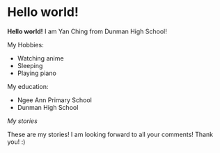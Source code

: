 # Hello world!
**Hello world!** I am Yan Ching from Dunman High School!

My Hobbies:
* Watching anime
* Sleeping
* Playing piano

My education:
* Ngee Ann Primary School
* Dunman High School

*My stories*

These are my stories! I am looking forward to all your comments! Thank you! :)

